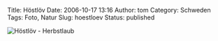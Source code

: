 Title: Höstlöv
Date: 2006-10-17 13:16
Author: tom
Category: Schweden
Tags: Foto, Natur
Slug: hoestloev
Status: published

![Höstlöv -
Herbstlaub](/pic/hostlov.jpg "Höstlöv - Herbstlaub")


